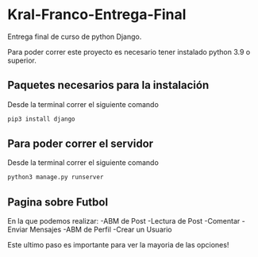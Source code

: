 # Kral-Franco-Entrega-Final
Entrega final de curso de python Django.


Para poder correr este proyecto es necesario tener instalado python 3.9 o superior. 

## Paquetes necesarios para la instalación
Desde la terminal correr el siguiente comando
```bash
pip3 install django
```

## Para poder correr el servidor 

Desde la terminal correr el siguiente comando

```bash
python3 manage.py runserver
```

## Pagina sobre Futbol

En la que podemos realizar:
-ABM de Post
-Lectura de Post
-Comentar
-Enviar Mensajes
-ABM de Perfil
-Crear un Usuario

Este ultimo paso es importante para ver la mayoria de las opciones!